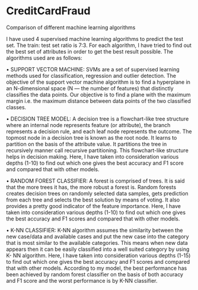 # CreditCardFraud

Comparison of different machine learning algorithms

I have used 4 supervised machine learning algorithms to predict the test set. The train: test set ratio is 7:3. For each algorithm, I have tried to find out the best set of attributes in order to get the best result possible. The algorithms used are as follows:

•	SUPPORT VECTOR MACHINE: SVMs are a set of supervised learning methods used for classification, regression and outlier detection. The objective of the support vector machine algorithm is to find a hyperplane in an N-dimensional space (N — the number of features) that distinctly classifies the data points. Our objective is to find a plane with the maximum margin i.e. the maximum distance between data points of the two classified classes.

•	DECISION TREE MODEL: A decision tree is a flowchart-like tree structure where an internal node represents feature (or attribute), the branch represents a decision rule, and each leaf node represents the outcome. The topmost node in a decision tree is known as the root node. It learns to partition on the basis of the attribute value. It partitions the tree in recursively manner call recursive partitioning. This flowchart-like structure helps in decision making. Here, I have taken into consideration various depths (1-10) to find out which one gives the best accuracy and F1 score and compared that with other models.

•	RANDOM FOREST CLASSIFIER: A forest is comprised of trees. It is said that the more trees it has, the more robust a forest is. Random forests creates decision trees on randomly selected data samples, gets prediction from each tree and selects the best solution by means of voting. It also provides a pretty good indicator of the feature importance. Here, I have taken into consideration various depths (1-10) to find out which one gives the best accuracy and F1 scores and compared that with other models.

•	K-NN CLASSIFIER: K-NN algorithm assumes the similarity between the new case/data and available cases and put the new case into the category that is most similar to the available categories. This means when new data appears then it can be easily classified into a well suited category by using K- NN algorithm. Here, I have taken into consideration various depths (1-15) to find out which one gives the best accuracy and F1 scores and compared that with other models.
According to my model, the best performance has been achieved by random forest classifier on the basis of both accuracy and F1 score and the worst performance is by K-NN classifier.
